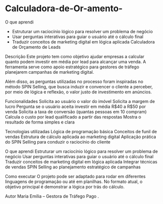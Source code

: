 # Calculadora-de-Or-amento-

O que aprendi
- Estruturar um raciocínio lógico para resolver um problema de negócio
- Usar perguntas interativas para guiar o usuário até o cálculo final
- Traduzir conceitos de marketing digital em lógica aplicada
Calculadora de Orçamento de Leads

Descrição
Este projeto tem como objetivo ajudar empresas a calcular quanto podem investir em média por lead para alcançar uma venda.
A ferramenta serve como apoio estratégico para gestores de tráfego planejarem campanhas de marketing digital.

Além disso, as perguntas utilizadas no processo foram inspiradas no método SPIN Selling, que busca induzir e convencer o cliente a perceber, por meio de lógica e reflexão, o valor justo de investimento em anúncios.

Funcionalidades
Solicita ao usuário o valor do imóvel
Solicita a margem de lucro
Pergunta se o usuário aceita investir em média R\$40 a R\$50 por venda
Solicita a taxa de conversão (quantas pessoas em 10 compram)
Calcula o custo por lead qualificado a partir das respostas
Mostra o resultado de forma simples e clara

Tecnologias utilizadas
Lógica de programação básica
Conceitos de funil de vendas
Estrutura de cálculo aplicada ao marketing digital
Aplicação prática do SPIN Selling para conduzir o raciocínio do cliente

O que aprendi
Estruturar um raciocínio lógico para resolver um problema de negócio
Usar perguntas interativas para guiar o usuário até o cálculo final
Traduzir conceitos de marketing digital em lógica aplicada
Integrar técnicas de vendas SPIN Selling ao planejamento estratégico de campanhas

Como executar
O projeto pode ser adaptado para rodar em diferentes linguagens de programação ou até em planilhas.
No formato atual, o objetivo principal é demonstrar a lógica por trás do cálculo.

Autor
Maria Emília – Gestora de Tráfego Pago .


